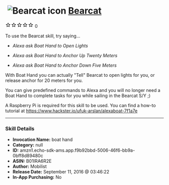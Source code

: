 # &nbsp;<img src="skill_icon" alt="Bearcat icon" width="36"> [Bearcat](http://alexa.amazon.com/#skills/amzn1.echo-sdk-ams.app.f9b92bbd-5006-46f6-bb9a-0bff8d89480c)
![0 stars](../../images/ic_star_border_black_18dp_1x.png)![0 stars](../../images/ic_star_border_black_18dp_1x.png)![0 stars](../../images/ic_star_border_black_18dp_1x.png)![0 stars](../../images/ic_star_border_black_18dp_1x.png)![0 stars](../../images/ic_star_border_black_18dp_1x.png) 0

To use the Bearcat skill, try saying...

* *Alexa ask Boat Hand to Open Lights*

* *Alexa ask Boat Hand to Anchor Up Twenty Meters*

* *Alexa ask Boat Hand to Anchor Down Five Meters*

With Boat Hand you can actually "Tell" Bearcat to open lights for you, or release anchor for 20 meters for you.

You can give predefined commands to Alexa and you will no longer need a Boat Hand to complete tasks for you while sailing in the Bearcat S/Y ;)

A Raspberry Pi is required for this skill to be used. You can find a how-to tutorial at https://www.hackster.io/ufuk-arslan/alexaboat-7f1a7e

***

### Skill Details

* **Invocation Name:** boat hand
* **Category:** null
* **ID:** amzn1.echo-sdk-ams.app.f9b92bbd-5006-46f6-bb9a-0bff8d89480c
* **ASIN:** B01IRA6R2E
* **Author:** Mobilist
* **Release Date:** September 11, 2016 @ 03:46:22
* **In-App Purchasing:** No
